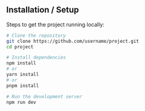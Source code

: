 ## Installation / Setup

Steps to get the project running locally:

```bash
# Clone the repository
git clone https://github.com/username/project.git
cd project

# Install dependencies
npm install
# or
yarn install
# or
pnpm install

# Run the development server
npm run dev
